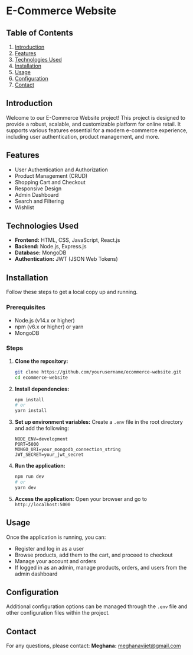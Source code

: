 # E-Commerce Website

## Table of Contents
1. [Introduction](#introduction)
2. [Features](#features)
3. [Technologies Used](#technologies-used)
4. [Installation](#installation)
5. [Usage](#usage)
6. [Configuration](#configuration)
7. [Contact](#contact)

## Introduction
Welcome to our E-Commerce Website project! This project is designed to provide a robust, scalable, and customizable platform for online retail. It supports various features essential for a modern e-commerce experience, including user authentication, product management, and more.

## Features
- User Authentication and Authorization
- Product Management (CRUD)
- Shopping Cart and Checkout
- Responsive Design
- Admin Dashboard
- Search and Filtering
- Wishlist

## Technologies Used
- **Frontend:** HTML, CSS, JavaScript, React.js
- **Backend:** Node.js, Express.js
- **Database:** MongoDB
- **Authentication:** JWT (JSON Web Tokens)

## Installation
Follow these steps to get a local copy up and running.

### Prerequisites
- Node.js (v14.x or higher)
- npm (v6.x or higher) or yarn
- MongoDB

### Steps
1. **Clone the repository:**
    ```bash
    git clone https://github.com/yourusername/ecommerce-website.git
    cd ecommerce-website
    ```

2. **Install dependencies:**
    ```bash
    npm install
    # or
    yarn install
    ```

3. **Set up environment variables:**
    Create a `.env` file in the root directory and add the following:
    ```env
    NODE_ENV=development
    PORT=5000
    MONGO_URI=your_mongodb_connection_string
    JWT_SECRET=your_jwt_secret
    ```

4. **Run the application:**
    ```bash
    npm run dev
    # or
    yarn dev
    ```

5. **Access the application:**
    Open your browser and go to `http://localhost:5000`

## Usage
Once the application is running, you can:
- Register and log in as a user
- Browse products, add them to the cart, and proceed to checkout
- Manage your account and orders
- If logged in as an admin, manage products, orders, and users from the admin dashboard

## Configuration
Additional configuration options can be managed through the `.env` file and other configuration files within the project.

## Contact
For any questions, please contact:
**Meghana:** meghanavjiet@gmail.com
